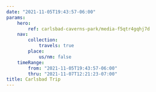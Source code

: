 ```yaml
---
date: "2021-11-05T19:43:57-06:00"
params:
    hero:
        ref: carlsbad-caverns-park/media-f5qtr4gqhj7d
    nav:
        collection:
            travels: true
        place:
            us/nm: false
    timeRange:
        from: "2021-11-05T19:43:57-06:00"
        thru: "2021-11-07T12:21:23-07:00"
title: Carlsbad Trip
---
```

